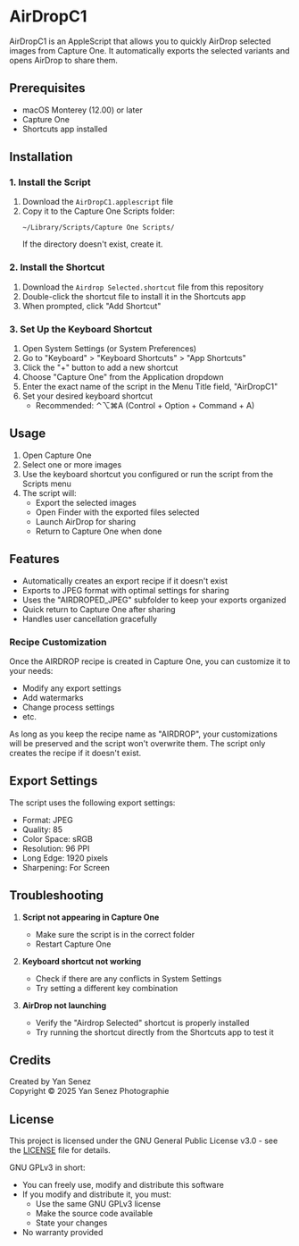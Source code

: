 # AirDropC1

AirDropC1 is an AppleScript that allows you to quickly AirDrop selected images from Capture One. It automatically exports the selected variants and opens AirDrop to share them.

## Prerequisites

- macOS Monterey (12.00) or later
- Capture One
- Shortcuts app installed

## Installation

### 1. Install the Script

1. Download the `AirDropC1.applescript` file
2. Copy it to the Capture One Scripts folder:
   ```
   ~/Library/Scripts/Capture One Scripts/
   ```
   If the directory doesn't exist, create it.

### 2. Install the Shortcut

1. Download the `Airdrop Selected.shortcut` file from this repository
2. Double-click the shortcut file to install it in the Shortcuts app
3. When prompted, click "Add Shortcut"

### 3. Set Up the Keyboard Shortcut

1. Open System Settings (or System Preferences)
2. Go to "Keyboard" > "Keyboard Shortcuts" > "App Shortcuts"
3. Click the "+" button to add a new shortcut
4. Choose "Capture One" from the Application dropdown
5. Enter the exact name of the script in the Menu Title field, "AirDropC1"
6. Set your desired keyboard shortcut
   - Recommended: ⌃⌥⌘A (Control + Option + Command + A)

## Usage

1. Open Capture One
2. Select one or more images
3. Use the keyboard shortcut you configured or run the script from the Scripts menu
4. The script will:
   - Export the selected images
   - Open Finder with the exported files selected
   - Launch AirDrop for sharing
   - Return to Capture One when done

## Features

- Automatically creates an export recipe if it doesn't exist
- Exports to JPEG format with optimal settings for sharing
- Uses the "AIRDROPED_JPEG" subfolder to keep your exports organized
- Quick return to Capture One after sharing
- Handles user cancellation gracefully

### Recipe Customization

Once the AIRDROP recipe is created in Capture One, you can customize it to your needs:
- Modify any export settings
- Add watermarks
- Change process settings
- etc.

As long as you keep the recipe name as "AIRDROP", your customizations will be preserved and the script won't overwrite them. The script only creates the recipe if it doesn't exist.

## Export Settings

The script uses the following export settings:
- Format: JPEG
- Quality: 85
- Color Space: sRGB
- Resolution: 96 PPI
- Long Edge: 1920 pixels
- Sharpening: For Screen

## Troubleshooting

1. **Script not appearing in Capture One**
   - Make sure the script is in the correct folder
   - Restart Capture One

2. **Keyboard shortcut not working**
   - Check if there are any conflicts in System Settings
   - Try setting a different key combination

3. **AirDrop not launching**
   - Verify the "Airdrop Selected" shortcut is properly installed
   - Try running the shortcut directly from the Shortcuts app to test it

## Credits

Created by Yan Senez  
Copyright © 2025 Yan Senez Photographie

## License

This project is licensed under the GNU General Public License v3.0 - see the [LICENSE](LICENSE) file for details.

GNU GPLv3 in short:
- You can freely use, modify and distribute this software
- If you modify and distribute it, you must:
  - Use the same GNU GPLv3 license
  - Make the source code available
  - State your changes
- No warranty provided
